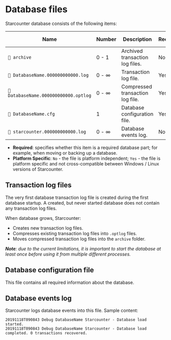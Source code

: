 ﻿# Database files

Starcounter database consists of the following items:

| Name                                  | Number | Description                      | Required | Platform Specific |
|---------------------------------------|--------|----------------------------------|----------|-------------------|
| `📁 archive`                          | 0 - 1  | Archived transaction log files.  | No       | No                |
| `📜 DatabaseName.000000000000.log`    | 0 - ∞  | Transaction log file.            | Yes      | No                |
| `📜 DatabaseName.000000000000.optlog` | 0 - ∞  | Compressed transaction log file. | Yes      | No                |
| `📜 DatabaseName.cfg`                 | 1      | Database configuration file.     | Yes      | Yes               |
| `📜 starcounter.000000000000.log`     | 0 - ∞  | Database events log.             | No       | No                |

- **Required**: specifies whether this item is a required database part; for example, when moving or backing up a database.
- **Platform Specific**: `No` - the file is platform independent; `Yes` - the file is platform specific and not cross-compatible between Windows / Linux versions of Starcounter.

## Transaction log files

The very first database transaction log file is created during the first database startup.
A created, but never started database does not contain any transaction log files.

When database grows, Starcounter:

- Creates new transaction log files.
- Compresses existing transaction log files into `.optlog` files.
- Moves compressed transaction log files into the `archive` folder.

***Note**: due to the current limitations, it is important to start the database at least once before using it from multiple different processes.*

## Database configuration file

This file contains all required information about the database.

## Database events log

Starcounter logs database events into this file. Sample content:

```
20191118T090843 Debug DatabaseName Starcounter - Database load started.
20191118T090843 Debug DatabaseName Starcounter - Database load completed. 0 transactions recovered.
```